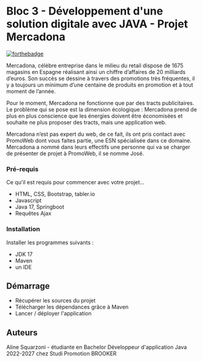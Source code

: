 # Bloc 3 - Développement d'une solution digitale avec JAVA - Projet Mercadona

[![forthebadge](http://forthebadge.com/images/badges/built-with-love.svg)](http://forthebadge.com)

Mercadona, célèbre entreprise dans le milieu du retail dispose de 1675 magasins en Espagne
réalisant ainsi un chiffre d’affaires de 20 milliards d’euros. Son succès se dessine à travers des
promotions très fréquentes, il y a toujours un minimum d’une centaine de produits en
promotion et à tout moment de l’année.

Pour le moment, Mercadona ne fonctionne que par des tracts publicitaires. Le problème qui
se pose est la dimension écologique : Mercadona prend de plus en plus conscience que les
énergies doivent être économisées et souhaite ne plus proposer des tracts, mais une
application web.

Mercadona n’est pas expert du web, de ce fait, ils ont pris contact avec PromoWeb dont vous
faites partie, une ESN spécialisée dans ce domaine. Mercadona a nommé dans leurs effectifs
une personne qui va se charger de présenter de projet à PromoWeb, il se nomme José.


### Pré-requis

Ce qu'il est requis pour commencer avec votre projet...

- HTML, CSS, Bootstrap, tabler.io
- Javascript
- Java 17, Springboot
- Requêtes Ajax

### Installation

Installer les programmes suivants :
- JDK 17
- Maven
- un IDE

## Démarrage

- Récupérer les sources du projet
- Télécharger les dépendances grâce à Maven
- Lancer / déployer l'application

## Auteurs

Aline Squarzoni - étudiante en Bachelor Développeur d'application Java 2022-2027 chez Studi
Promotion BROOKER
